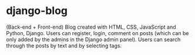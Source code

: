 # django-blog
(Back-end + Front-end) Blog created with HTML, CSS, JavaScript and Python, Django. Users can register, login, comment on posts (which can be only added by the admins in the Django admin panel). Users can search through the posts by text and by selecting tags.
